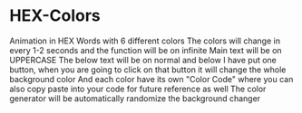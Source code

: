 # HEX-Colors
Animation in HEX Words with 6 different colors
The colors will change in every 1-2 seconds and the function will be on infinite
Main text will be on UPPERCASE
The below text will be on normal
and below I have put one button, when you are going to click on that button it will change the whole background color
And each color have its own "Color Code" where you can also copy paste into your code for future reference as well
The color generator will be automatically randomize the background changer
